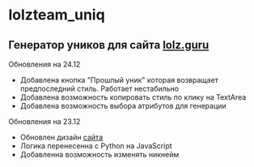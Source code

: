 # lolzteam_uniq

<h2>Генератор уников для сайта <a href="lolz.guru">lolz.guru</a></h2>

<p>Обновления на 24.12</p>
 <ul>
	<li>Добавлена кнопка "Прошлый уник" которая возвращает предпоследний стиль. Работает нестабильно</li>
	<li>Добавлена возможность копировать стиль по клику на TextArea</li>
	<li>Добавлена возможность выбора атрибутов для генерации</li>
 </ul>

<p>Обновления на 23.12</p>
 <ul>
	 <li>Обновлен дизайн <a href="https://mxidentic.github.io/lolzteam_uniq/">сайта</a></li>
	 <li>Логика перенесенна с Python на JavaScript</li>
	 <li>Добавленна возможность изменять никнейм</li>
 </ul>
